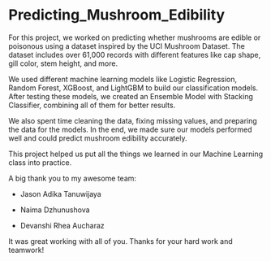 ﻿# Predicting_Mushroom_Edibility
For this project, we worked on predicting whether mushrooms are edible or poisonous using a dataset inspired by the UCI Mushroom Dataset. The dataset includes over 61,000 records with different features like cap shape, gill color, stem height, and more.

We used different machine learning models like Logistic Regression, Random Forest, XGBoost, and LightGBM to build our classification models. After testing these models, we created an Ensemble Model with Stacking Classifier, combining all of them for better results.

We also spent time cleaning the data, fixing missing values, and preparing the data for the models. In the end, we made sure our models performed well and could predict mushroom edibility accurately.

This project helped us put all the things we learned in our Machine Learning class into practice.

A big thank you to my awesome team:
- Jason Adika Tanuwijaya

- Naima Dzhunushova

- Devanshi Rhea Aucharaz

It was great working with all of you. Thanks for your hard work and teamwork!
